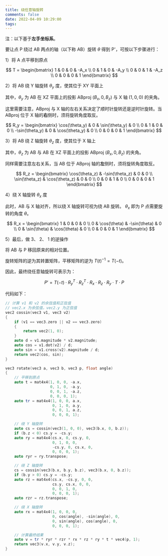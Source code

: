 ```yaml
---
title: 绕任意轴旋转
comments: false
date: 2022-04-09 10:29:00
tags:
---
```


注：以下基于**左手坐标系**。

要让点 P 绕过 AB 两点的轴（以下称 AB）旋转 $\theta$ 得到 P'，可按以下步骤进行：

1）将 A 点平移到原点

$$
T =
\begin{bmatrix}
1 & 0 & 0 & -A_x \\
0 & 1 & 0 & -A_y \\
0 & 0 & 1 & -A_z \\
0 & 0 & 0 & 1
\end{bmatrix}
$$

2）将 AB 绕 Y 轴旋转 $\theta_y$ 度，使其位于 XY 平面上

其中，$\theta_y$ 为 AB 在 XZ 平面上的投影 ABproj $(B_x, 0, B_z)$ 与 X 轴 $(1, 0, 0)$ 的夹角。

这里需要注意，ABproj 与 X 轴的左右关系决定了顺时针旋转还是逆时针旋转。当 ABproj 位于 X 轴的**右**侧时，须将旋转角度取反。

$$
R_y =
\begin{bmatrix}
\cos(\theta_y) & 0 & \sin(\theta_y) & 0 \\
0 & 1 & 0 & 0 \\
-\sin(\theta_y) & 0 & \cos(\theta_y) & 0 \\
0 & 0 & 0 & 1
\end{bmatrix}
$$

3）将 AB 绕 Z 轴旋转 $\theta_z$ 度，使其位于 X 轴上

其中，$\theta_z$ 为 AB 与 AB 在 XZ 平面上的投影 ABproj $(B_x, 0, B_z)$ 的夹角。

同样需要注意左右关系，当  AB 位于 ABproj 轴的**左**侧时，须将旋转角度取反。

$$
R_z =
\begin{bmatrix}
\cos(\theta_z) & -\sin(\theta_z) & 0 & 0 \\
\sin(\theta_z) & \cos(\theta_z) & 0 & 0 \\
0 & 0 & 1 & 0 \\
0 & 0 & 0 & 1
\end{bmatrix}
$$

4）绕 X 轴旋转 $\theta_x$ 度

此时，AB 与 X 轴对齐，所以绕 X 轴旋转可视为绕 AB 旋转。 $\theta_x$ 即为 P 点需要旋转的角度 $\theta$。

$$
R_x =
\begin{bmatrix}
1 & 0 & 0 & 0 \\
0 & \cos(\theta) & -\sin(\theta) & 0 \\
0 & \sin(\theta) & \cos(\theta) & 0 \\
0 & 0 & 0 & 1
\end{bmatrix}
$$

5）最后，做 3、 2、 1 的逆操作

将 AB 与 P 移回原来的相对位置。

旋转矩阵的逆为其转置矩阵，平移矩阵的逆为 $T(t)^{-1} = T(-t)$。

因此，最终绕任意轴旋转可表示为：

$$
P' = T(-t) \cdot R_y^T \cdot R_z^T \cdot R_x \cdot R_z \cdot R_y \cdot T \cdot P
$$

代码如下：

```cpp
// 计算 v1 和 v2 的余弦值和正弦值
// vec2.x 为余弦值，vec2.y 为正弦值
vec2 cossin(vec3 v1, vec3 v2)
{
    if (v1 == vec3.zero || v2 == vec3.zero)
    {
        return vec2(1, 0);
    }
    auto d = v1.magnitude * v2.magnitude;
    auto cos = v1.dot(v2) / d;
    auto sin = v1.cross(v2).magnitude / d;
    return vec2(cos, sin);
}

vec3 rotate(vec3 a, vec3 b, vec3 p, float angle)
{
    // 平移到原点
    auto t = mat4x4(1, 0, 0, -a.x,
                    0, 1, 0, -a.y,
                    0, 0, 1, -a.z,
                    0, 0, 0, 1);
    auto tr = mat4x4(1, 0, 0, a.x,
                     0, 1, 0, a.y,
                     0, 0, 1, a.z,
                     0, 0, 0, 1);

    // 绕 Y 轴旋转
    auto cs = cossin(vec3(1, 0, 0), vec3(b.x, 0, b.z));
    if (b.z < 0) cs.y = -cs.y;
    auto ry = mat4x4(cs.x, 0, cs.y, 0,
                     0, 1, 0, 0,
                     -cs.y, 0, cs.x, 0,
                     0, 0, 0, 1);
    auto ryr = ry.transpose;

    // 绕 Z 轴旋转
    cs = cossin(vec3(b.x, b.y, b.z), vec3(b.x, 0, b.z));
    if (b.y > 0) cs.y = -cs.y;
    auto rz = mat4x4(cs.x, -cs.y, 0, 0,
                     cs.y, cs.x, 0, 0,
                     0, 0, 1, 0,
                     0, 0, 0, 1);
    auto rzr = rz.transpose;

    // 绕 X 轴旋转
    auto rx = mat4x4(1, 0, 0, 0,
                     0, cos(angle), -sin(angle), 0,
                     0, sin(angle), cos(angle), 0,
                     0, 0, 0, 1);

    // 计算最终结果
    auto v = tr * ryr * rzr * rx * rz * ry * t * vec4(p, 1);
    return vec3(v.x, v.y, v.z);
}
```
